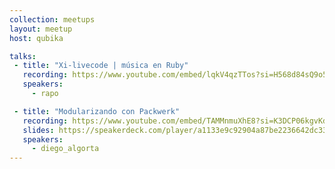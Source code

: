 ```yaml
---
collection: meetups
layout: meetup
host: qubika

talks:
 - title: "Xi-livecode | música en Ruby"
   recording: https://www.youtube.com/embed/lqkV4qzTTos?si=H568d84sQ9o5rnUo
   speakers:
     - rapo

 - title: "Modularizando con Packwerk"
   recording: https://www.youtube.com/embed/TAMMnmuXhE8?si=K3DCP06kgvKdFvvP
   slides: https://speakerdeck.com/player/a1133e9c92904a87be2236642dc33505
   speakers:
     - diego_algorta
---
```

